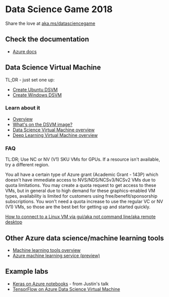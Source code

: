 # Data Science Game 2018

Share the love at [aka.ms/datasciencegame](http://aka.ms/datasciencegame)

## Check the documentation
- [Azure docs](https://docs.microsoft.com/en-us/azure/index)

## Data Science Virtual Machine
TL;DR - just set one up:
- [Create Ubuntu DSVM](https://docs.microsoft.com/en-us/azure/machine-learning/data-science-virtual-machine/dsvm-ubuntu-intro)
- [Create Windows DSVM](https://docs.microsoft.com/en-us/azure/machine-learning/data-science-virtual-machine/provision-vm)

### Learn about it
- [Overview](https://azure.microsoft.com/en-us/services/virtual-machines/data-science-virtual-machines/)
- [What's on the DSVM image?](https://docs.microsoft.com/en-us/azure/machine-learning/data-science-virtual-machine/dsvm-tools-overview)
- [Data Science Virtual Machine overview](https://docs.microsoft.com/en-us/azure/machine-learning/data-science-virtual-machine/overview)
- [Deep Learning Virtual Machine overview](https://docs.microsoft.com/en-us/azure/machine-learning/data-science-virtual-machine/deep-learning-dsvm-overview)

### FAQ

TL:DR; Use NC or NV (V1) SKU VMs for GPUs. If a resource isn't available, try a different region.

You all have a certain type of Azure grant (Academic Grant - 143P) which doesn't have immediate access to NVS/NDS/NCSv3/NCSv2 VMs due to quota limitations.
You may create a quota request to get access to these VMs, but in general due to high demand for these graphics-enabled VM types, availability is limited for customers using free/benefit/sponsorship subscriptions.
You won't need a quota increase to use the regular VC or NV (V1) VMs, so those are the best bet for getting up and started quickly. 

[How to connect to a Linux VM via gui/aka not command line/aka remote desktop](https://docs.microsoft.com/en-us/azure/virtual-machines/linux/)

## Other Azure data science/machine learning tools
- [Machine learning tools overview](https://docs.microsoft.com/en-us/azure/machine-learning/)
- [Azure machine learning service (preview)](https://docs.microsoft.com/en-us/azure/machine-learning/service/)

## Example labs
- [Keras on Azure notebooks](https://github.com/Microsoft/computerscience/blob/master/Labs/AI%20and%20Machine%20Learning/Keras/Keras.md) - from Justin's talk
- [TensorFlow on Azure Data Science Virtual Machine](https://github.com/Microsoft/computerscience/blob/master/Labs/AI%20and%20Machine%20Learning/TensorFlow/TensorFlow.md)
